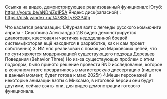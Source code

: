 Ссылка на видео, демонстрирующее реализованный функционал:
Ютуб: https://youtu.be/aNDnjZs1P5A
Яндекс диск(запасной) : https://disk.yandex.ru/i/478S5TyE82P4fg

Что касается реализации:
1.Журнал взят с легенды русского комьюнити анрила - Сироткина Александра
2.В видео демонстрируется диалоговая, квестовая и частичка недоделанной боевой системы(которая ещё находится в разработке, как и сам проект собственно)
3. ИИ нпс реализован с помощью Марковских цепей, что по сути явялется модернизацией существующего подхода Деревьев Поведения (Behavior Three)
Но из-за существующих проблем с этим подходом, было принято решение провести RND исследование, которое в конечном итоге превратилось в магистерскую диссертацию (пишется в данный момент, будет готова к маю 2025г)
4.Меши персонажей и некоторые анимации взяты с Миксамо, в итоговой версии они будут другими, сейчас взяты они, для видео демонстрации готового функционала.
